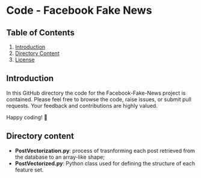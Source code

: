 # Code - Facebook Fake News

## Table of Contents

1. [Introduction](#introduction)
2. [Directory Content](#project-structure)
5. [License](#license)

## Introduction
In this GitHub directory the code for the Facebook-Fake-News project is contained. Please feel free to browse the code, raise issues, or submit pull requests. Your feedback and contributions are highly valued.

Happy coding! 🚀

## Directory content
- **PostVectorization.py**: process of trasnforming each post retrieved from the database to an array-like shape;
- **PostVectorized.py**: Python class used for defining the structure of each feature set.
